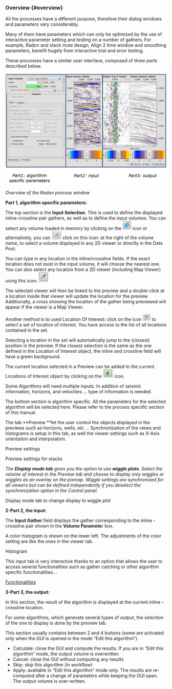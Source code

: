 ### Overview {#overview}

All the processes have a different purpose, therefore their dialog windows and parameters vary considerably.

Many of them have parameters which can only be optimized by the use of interactive parameter setting and testing on a number of gathers. For example, Radon and stack mute design, Align 2 time window and smoothing parameters, benefit hugely from interactive trial and error testing.

These processes have a similar user interface, composed of three parts described below.

![](/assets/001_Overview_of_the_Process_Window.png)

_Overview of the Radon process window_

**Part 1, algorithm specific parameters:**

The top section is the **Input Selection**. This is used to define the displayed inline-crossline pair gathers, as well as to define the input volumes. You can select any volume loaded in memory by clicking on the ![](/assets/002_Overview_of_the_Process_Window.png) icon or alternatively, you can ![](/assets/003_Overview_of_the_Process_Window.png) click on this icon: at the right of the volume name, to select a volume displayed in any 2D viewer or directly in the Data Pool.

You can type in any location in the inline/crossline fields. If the exact location does not exist in the input volume, it will choose the nearest one. You can also select any location from a 2D viewer \(including Map Viewer\) using this icon: ![](/assets/004_Overview_of_the_Process_Window.png)

The selected viewer will then be linked to the preview and a double-click at a location inside that viewer will update the location for the preview. Additionally, a cross showing the location of the gather being previewed will appear if the viewer is a Map Viewer.

Another method is to used Location Of Interest: click on the icon ![](/assets/005_Overview_of_the_Process_Window.png) to select a set of location of interest. You have access to the list of all locations contained in the set.

Selecting a location in the set will automatically jump to the \(closest\) position in the preview. If the closest selection is the same as the one defined in the Location of Interest object, the inline and crossline field will have a green background.

The current location selected in a Preview can be added to the current Locations of Interest object by clicking on the ![](/assets/006_Overview_of_the_Process_Window.png) icon.

Some Algorithms will need multiple inputs. In addition of seismic information, horizons, and velocities … type of information is needed. 

The bottom section is algorithm specific. All the parameters for the selected algorithm will be selected here. Please refer to the process specific section of this manual. 

The tab **Preview **let the user control the objects displayed in the previews such as horizons, wells, etc … Synchronization of the views and histograms is setup in this tab, as well the viewer settings such as X-Axis orientation and interpolation.

Preview settings

Preview settings for stacks

_The_ _**Display mode tab**_ _gives you the option to use_ _**wiggle plots**. Select the volume of interest in the Preview tab and choose to display only wiggles or wiggles as an overlay on the pixmap. Wiggle settings are synchronized for all viewers but can be defined independently if you deselect the synchronization option in the Control panel._

Display mode tab to change display to wiggle plot

**2-Part 2, the input:**

The **Input Gather** field displays the gather corresponding to the inline - crossline pair shown in the **Volume Paramete**r box.

A color histogram is shown on the lower left. The adjustments of the color setting are like the ones in the viewer tab.

Histogram

This input tab is very interactive thanks to an option that allows the user to access several functionalities such as gather catching or other algorithm specific functionalities…

[Functionalities](functionalities.md)

**3-Part 3, the output:**

In this section, the result of the algorithm is displayed at the current inline – crossline location.

For some algorithms, which generate several types of output, the selection of the one to display is done by the preview tab.

This section usually contains between 2 and 4 buttons \(some are activated only when the GUI is opened in the mode “Edit this algorithm”\).

* Calculate: close the GUI and compute the results. If you are in “Edit this algorithm” mode, the output volume is overwritten
* Cancel: close the GUI without computing any results
* Skip: skip this algorithm \(in workflow\)
* Apply: available in “Edit this algorithm” mode only. The results are re-computed after a change of parameters while keeping the GUI open. The output volume is over-written.



